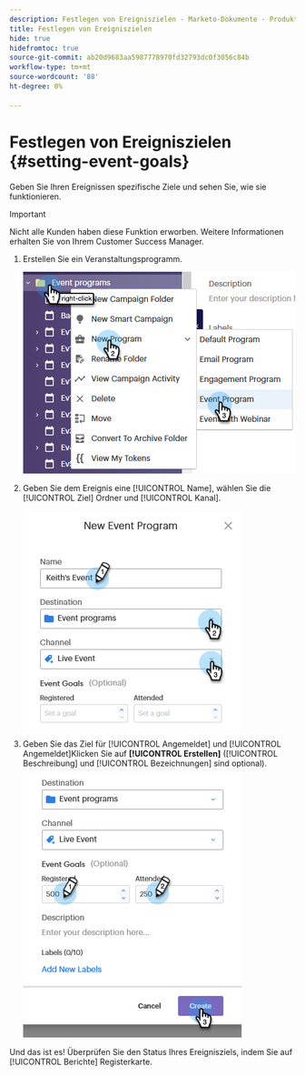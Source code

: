 ```yaml
---
description: Festlegen von Ereigniszielen - Marketo-Dokumente - Produktdokumentation
title: Festlegen von Ereigniszielen
hide: true
hidefromtoc: true
source-git-commit: ab20d9683aa5987778970fd32793dc0f3056c84b
workflow-type: tm+mt
source-wordcount: '88'
ht-degree: 0%

---
```


# Festlegen von Ereigniszielen {#setting-event-goals}

Geben Sie Ihren Ereignissen spezifische Ziele und sehen Sie, wie sie funktionieren.

>[!IMPORTANT]
>Nicht alle Kunden haben diese Funktion erworben. Weitere Informationen erhalten Sie von Ihrem Customer Success Manager.

1. Erstellen Sie ein Veranstaltungsprogramm.

   ![Bild eins](assets/setting-event-goals-1.png)

1. Geben Sie dem Ereignis eine [!UICONTROL Name], wählen Sie die [!UICONTROL Ziel] Ordner und [!UICONTROL Kanal].

   ![Bild 2](assets/setting-event-goals-2.png)

1. Geben Sie das Ziel für [!UICONTROL Angemeldet] und [!UICONTROL Angemeldet]Klicken Sie auf **[!UICONTROL Erstellen]** ([!UICONTROL Beschreibung] und [!UICONTROL Bezeichnungen] sind optional).

   ![Bild drei](assets/setting-event-goals-3.png)

Und das ist es! Überprüfen Sie den Status Ihres Ereignisziels, indem Sie auf [!UICONTROL Berichte] Registerkarte.
